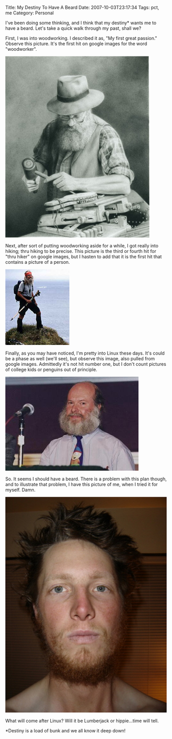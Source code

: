 Title: My Destiny To Have A Beard
Date: 2007-10-03T23:17:34
Tags: pct, me
Category: Personal


I've been doing some thinking, and I think that my destiny* wants me to have
a beard. Let's take a quick walk through my past, shall we?

First, I was into woodworking. I described it as, &quot;My first great 
passion.&quot; Observe this picture. It's the first hit on google images for
the word &quot;woodworker&quot;.

![No alt](/images/bearded-destiny/wood.jpg)

Next, after sort of putting woodworking aside for a while, 
I got really into hiking; thru hiking to be precise. This picture is the 
third or fourth hit for &quot;thru hiker&quot; on google images, 
but I hasten to add that it is the first hit that contains a picture of a 
person.

![No alt](/images/bearded-destiny/thru.jpg)

Finally, as you may have noticed, I'm pretty into Linux these days. It's 
could be a phase as well (we'll see), but observe this image, 
also pulled from google images. Admittedly it's not hit number one, 
but I don't count pictures of college kids or penguins out of principle. 

![No alt](/images/bearded-destiny/linux.png)

So. It seems I should have a beard. There is a problem with this plan 
though, and to illustrate that problem, I have this picture of me, 
when I tried it for myself. Damn.

![No alt](/images/bearded-destiny/me.jpg)

What will come after Linux? Will it be Lumberjack or hippie...time will tell. 

*Destiny is a load of bunk and we all know it deep down!
